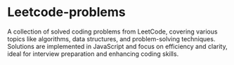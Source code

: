 # Leetcode-problems
A collection of solved coding problems from LeetCode, covering various topics like algorithms, data structures, and problem-solving techniques. Solutions are implemented in JavaScript and focus on efficiency and clarity, ideal for interview preparation and enhancing coding skills.
